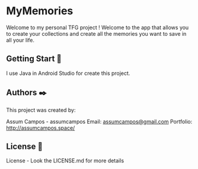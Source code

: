 # MyMemories
 Welcome to my personal TFG project !
 Welcome to the app that allows you to create your collections and create all the memories you want to save in all your life.

## Getting Start 🚀
 I use Java in Android Studio for create this project.

## Authors ✒️
 This project was created by:

 Assum Campos - assumcampos 
 Email: assumcampos@gmail.com 
 Portfolio: http://assumcampos.space/
 
## License 📄
 License - Look the LICENSE.md for more details
